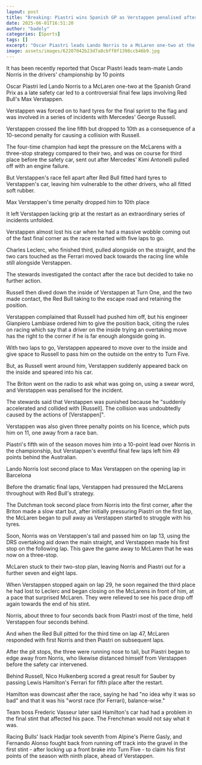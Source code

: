 ```yaml
---
layout: post
title: "Breaking: Piastri wins Spanish GP as Verstappen penalised after late controversy"
date: 2025-06-01T16:51:20
author: "badely"
categories: [Sports]
tags: []
excerpt: "Oscar Piastri leads Lando Norris to a McLaren one-two at the Spanish Grand Prix with Red Bull's Max Verstappen handed a 10-second penalty after late c"
image: assets/images/62207042b23d7a8cbff0f1398ccb46b9.jpg
---
```


It has been recently reported that Oscar Piastri leads team-mate Lando Norris in the drivers' championship by 10 points 

Oscar Piastri led Lando Norris to a McLaren one-two at the Spanish Grand Prix as a late safety car led to a controversial final few laps involving Red Bull's Max Verstappen.

Verstappen was forced on to hard tyres for the final sprint to the flag and was involved in a series of incidents with Mercedes' George Russell.

Verstappen crossed the line fifth but dropped to 10th as a consequence of a 10-second penalty for causing a collision with Russell.

The four-time champion had kept the pressure on the McLarens with a three-stop strategy compared to their two, and was on course for third place before the safety car, sent out after Mercedes' Kimi Antonelli pulled off with an engine failure.

But Verstappen's race fell apart after Red Bull fitted hard tyres to Verstappen's car, leaving him vulnerable to the other drivers, who all fitted soft rubber.

Max Verstappen's time penalty dropped him to 10th place 

It left Verstappen lacking grip at the restart as an extraordinary series of incidents unfolded.

Verstappen almost lost his car when he had a massive wobble coming out of the fast final corner as the race restarted with five laps to go.

Charles Leclerc, who finished third, pulled alongside on the straight, and the two cars touched as the Ferrari moved back towards the racing line while still alongside Verstappen.

The stewards investigated the contact after the race but decided to take no further action. 

Russell then dived down the inside of Verstappen at Turn One, and the two made contact, the Red Bull taking to the escape road and retaining the position.

Verstappen complained that Russell had pushed him off, but his engineer Gianpiero Lambiase ordered him to give the position back, citing the rules on racing which say that a driver on the inside trying an overtaking move has the right to the corner if he is far enough alongside going in.

With two laps to go, Verstappen appeared to move over to the inside and give space to Russell to pass him on the outside on the entry to Turn Five.

But, as Russell went around him, Verstappen suddenly appeared back on the inside and speared into his car.

The Briton went on the radio to ask what was going on, using a swear word, and Verstappen was penalised for the incident.

The stewards said that Verstappen was punished because he "suddenly accelerated and collided with [Russell]. The collision was undoubtedly caused by the actions of [Verstappen]".

Verstappen was also given three penalty points on his licence, which puts him on 11, one away from a race ban.

Piastri's fifth win of the season moves him into a 10-point lead over Norris in the championship, but Verstappen's eventful final few laps left him 49 points behind the Australian.

Lando Norris lost second place to Max Verstappen on the opening lap in Barcelona

Before the dramatic final laps, Verstappen had pressured the McLarens throughout with Red Bull's strategy.

The Dutchman took second place from Norris into the first corner, after the Briton made a slow start but, after initially pressuring Piastri on the first lap, the McLaren began to pull away as Verstappen started to struggle with his tyres.

Soon, Norris was on Verstappen's tail and passed him on lap 13, using the DRS overtaking aid down the main straight, and Verstappen made his first stop on the following lap. This gave the game away to McLaren that he was now on a three-stop.

McLaren stuck to their two-stop plan, leaving Norris and Piastri out for a further seven and eight laps.

When Verstappen stopped again on lap 29, he soon regained the third place he had lost to Leclerc and began closing on the McLarens in front of him, at a pace that surprised McLaren. They were relieved to see his pace drop off again towards the end of his stint.

Norris, about three to four seconds back from Piastri most of the time, held Verstappen four seconds behind.

And when the Red Bull pitted for the third time on lap 47, McLaren responded with first Norris and then Piastri on subsequent laps.

After the pit stops, the three were running nose to tail, but Piastri began to edge away from Norris, who likewise distanced himself from Verstappen before the safety car intervened.

Behind Russell, Nico Hulkenberg scored a great result for Sauber by passing Lewis Hamilton's Ferrari for fifth place after the restart.

Hamilton was downcast after the race, saying he had "no idea why it was so bad" and that it was his "worst race (for Ferrari), balance-wise."

Team boss Frederic Vasseur later said Hamilton's car had had a problem in the final stint that affected his pace. The Frenchman would not say what it was.

Racing Bulls' Isack Hadjar took seventh from Alpine's Pierre Gasly, and Fernando Alonso fought back from running off track into the gravel in the first stint - after locking up a front brake into Turn Five - to claim his first points of the season with ninth place, ahead of Verstappen.

